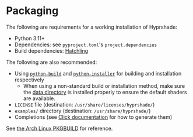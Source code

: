 # Packaging

The following are requirements for a working installation of Hyprshade:

- Python 3.11+
- Dependencies: see `pyproject.toml`'s `project.dependencies`
- Build dependencies: [Hatchling](https://hatch.pypa.io/latest/)

The following are also recommended:

- Using [`python-build`](https://pypa-build.readthedocs.io/en/stable/) and
  [`python-installer`](https://installer.pypa.io/en/stable/) for building and
  installation respectively
  - When using a non-standard build or installation method, make sure the [data
    directory](https://peps.python.org/pep-0427/#the-data-directory) is installed
    properly to ensure the default shaders are available.
- `LICENSE` file (destination: `/usr/share/licenses/hyprshade/`)
- `examples/` directory (destination: `/usr/share/hyprshade/`)
- Completions (see [Click documentation](https://click.palletsprojects.com/en/8.1.x/shell-completion/)
  for how to generate them)

See [the Arch Linux PKGBUILD](https://aur.archlinux.org/cgit/aur.git/tree/PKGBUILD?h=hyprshade)
for reference.
